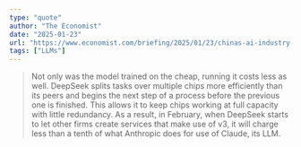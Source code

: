 ```yaml
---
type: "quote"
author: "The Economist"
date: "2025-01-23"
url: "https://www.economist.com/briefing/2025/01/23/chinas-ai-industry-has-almost-caught-up-with-americas"
tags: ["LLMs"]
---
```


> Not only was the model trained on the cheap, running it costs less as well. DeepSeek splits tasks over multiple chips more efficiently than its peers and begins the next step of a process before the previous one is finished. This allows it to keep chips working at full capacity with little redundancy. As a result, in February, when DeepSeek starts to let other firms create services that make use of v3, it will charge less than a tenth of what Anthropic does for use of Claude, its LLM.